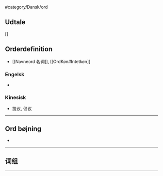 #category/Dansk/ord 


## Udtale
[]  


## Orderdefinition
- [[Navneord 名词]], [[OrdKøn#Intetkøn]]  



### Engelsk
- 

### Kinesisk
- 提议, 倡议 

---

## Ord bøjning
- 

---

## 词组  


---

